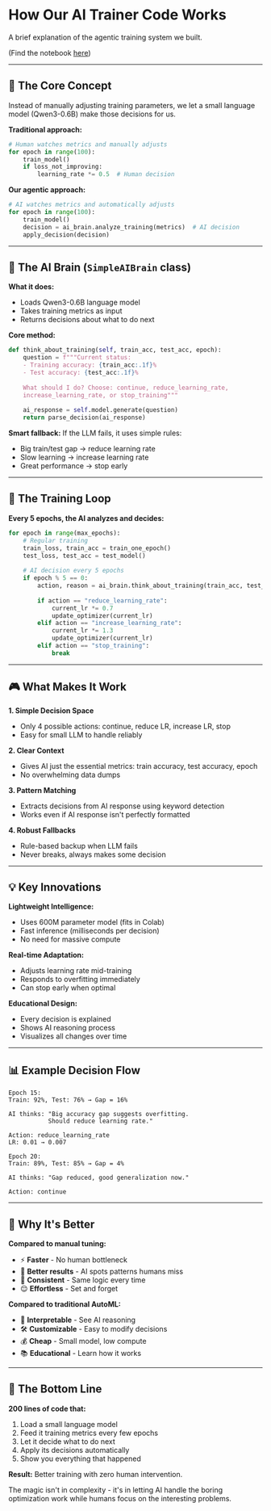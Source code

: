 # How Our AI Trainer Code Works

A brief explanation of the agentic training system we built.

(Find the notebook [here](https://github.com/unverciftci/AI_Trainer/blob/main/AI_Trainer.ipynb))

---

## 🎯 The Core Concept

Instead of manually adjusting training parameters, we let a small language model (Qwen3-0.6B) make those decisions for us.

**Traditional approach:**
```python
# Human watches metrics and manually adjusts
for epoch in range(100):
    train_model()
    if loss_not_improving:
        learning_rate *= 0.5  # Human decision
```

**Our agentic approach:**
```python
# AI watches metrics and automatically adjusts
for epoch in range(100):
    train_model()
    decision = ai_brain.analyze_training(metrics)  # AI decision
    apply_decision(decision)
```

---

## 🧠 The AI Brain (`SimpleAIBrain` class)

**What it does:**
- Loads Qwen3-0.6B language model
- Takes training metrics as input
- Returns decisions about what to do next

**Core method:**
```python
def think_about_training(self, train_acc, test_acc, epoch):
    question = f"""Current status:
    - Training accuracy: {train_acc:.1f}%
    - Test accuracy: {test_acc:.1f}%
    
    What should I do? Choose: continue, reduce_learning_rate, 
    increase_learning_rate, or stop_training"""
    
    ai_response = self.model.generate(question)
    return parse_decision(ai_response)
```

**Smart fallback:**
If the LLM fails, it uses simple rules:
- Big train/test gap → reduce learning rate
- Slow learning → increase learning rate
- Great performance → stop early

---

## 🔄 The Training Loop

**Every 5 epochs, the AI analyzes and decides:**

```python
for epoch in range(max_epochs):
    # Regular training
    train_loss, train_acc = train_one_epoch()
    test_loss, test_acc = test_model()
    
    # AI decision every 5 epochs
    if epoch % 5 == 0:
        action, reason = ai_brain.think_about_training(train_acc, test_acc, epoch)
        
        if action == "reduce_learning_rate":
            current_lr *= 0.7
            update_optimizer(current_lr)
        elif action == "increase_learning_rate":
            current_lr *= 1.3
            update_optimizer(current_lr)
        elif action == "stop_training":
            break
```

---

## 🎮 What Makes It Work

**1. Simple Decision Space**
- Only 4 possible actions: continue, reduce LR, increase LR, stop
- Easy for small LLM to handle reliably

**2. Clear Context**
- Gives AI just the essential metrics: train accuracy, test accuracy, epoch
- No overwhelming data dumps

**3. Pattern Matching**
- Extracts decisions from AI response using keyword detection
- Works even if AI response isn't perfectly formatted

**4. Robust Fallbacks**
- Rule-based backup when LLM fails
- Never breaks, always makes some decision

---

## 💡 Key Innovations

**Lightweight Intelligence:**
- Uses 600M parameter model (fits in Colab)
- Fast inference (milliseconds per decision)
- No need for massive compute

**Real-time Adaptation:**
- Adjusts learning rate mid-training
- Responds to overfitting immediately  
- Can stop early when optimal

**Educational Design:**
- Every decision is explained
- Shows AI reasoning process
- Visualizes all changes over time

---

## 📊 Example Decision Flow

```
Epoch 15:
Train: 92%, Test: 76% → Gap = 16%

AI thinks: "Big accuracy gap suggests overfitting. 
           Should reduce learning rate."

Action: reduce_learning_rate
LR: 0.01 → 0.007

Epoch 20:  
Train: 89%, Test: 85% → Gap = 4%

AI thinks: "Gap reduced, good generalization now."

Action: continue
```

---

## 🚀 Why It's Better

**Compared to manual tuning:**
- ⚡ **Faster** - No human bottleneck
- 🎯 **Better results** - AI spots patterns humans miss
- 🔄 **Consistent** - Same logic every time
- 😌 **Effortless** - Set and forget

**Compared to traditional AutoML:**
- 🧠 **Interpretable** - See AI reasoning
- 🛠️ **Customizable** - Easy to modify decisions
- 💰 **Cheap** - Small model, low compute
- 📚 **Educational** - Learn how it works

---

## 🎯 The Bottom Line

**200 lines of code that:**
1. Load a small language model
2. Feed it training metrics every few epochs
3. Let it decide what to do next
4. Apply its decisions automatically
5. Show you everything that happened

**Result:** Better training with zero human intervention.

The magic isn't in complexity - it's in letting AI handle the boring optimization work while humans focus on the interesting problems.
